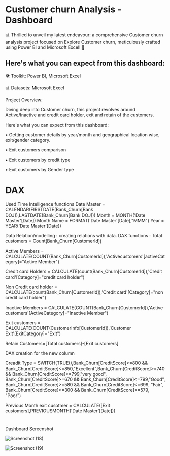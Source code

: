 #  Customer churn Analysis - Dashboard

📊 Thrilled to unveil my latest endeavour: a comprehensive Customer churn analysis project focused on Explore Customer churn, meticulously crafted using Power BI and Microsoft Excel! 🚀

 ## Here's what you can expect from this dashboard:

🛠️ Toolkit: Power BI, Microsoft Excel

📊 Datasets: Microsoft Excel

Project Overview:

Diving deep into Customer churn, this project revolves around Active/Inactive and credit card holder, exit and retain of the customers. 

Here's what you can expect from this dashboard:

• Getting customer details by year/month and geographical location wise, exit/gender category. 

• Exit customers comparison

• Exit customers by credit type 

• Exit customers by Gender type 

# DAX 

Used Time Intelligence functions 
Date Master = CALENDAR(FIRSTDATE(Bank_Churn[Bank DOJ]),LASTDATE(Bank_Churn[Bank DOJ]))
Month = MONTH('Date Master'[Date])
Month Name = FORMAT('Date Master'[Date],"MMM")
Year = YEAR('Date Master'[Date])

Data Relation/modelling : creating relations with data. 
DAX functions :
Total customers = Count(Bank_Churn[CustomerId])

Active Members = CALCULATE(COUNT(Bank_Churn[CustomerId]),'Activecustomers'[activeCategory]="Active Member")

Credit card Holders = CALCULATE(count(Bank_Churn[CustomerId]),'Credit card'[Category]="credit card holder")

Non Credit card holder = CALCULATE(count(Bank_Churn[CustomerId]),'Credit card'[Category]="non credit card holder")

Inactive Members = CALCULATE(COUNT(Bank_Churn[CustomerId]),'Active customers'[ActiveCategory]="Inactive Member")

Exit customers = CALCULATE(COUNT(CustomerInfo[CustomerId]),'Customer Exit'[ExitCategory]="Exit")

Retain Customers=[Total customers]-[Exit customers]

DAX creation for the new column 

Creadit Type = SWITCH(TRUE(),Bank_Churn[CreditScore]>=800 && Bank_Churn[CreditScore]<=850,"Excellent",Bank_Churn[CreditScore]>=740 && Bank_Churn[CreditScore]<=799,"very good", Bank_Churn[CreditScore]>=670 && Bank_Churn[CreditScore]<=799,"Good", Bank_Churn[CreditScore]>=580 && Bank_Churn[CreditScore]<=699, "Fair", Bank_Churn[CreditScore]>=300 && Bank_Churn[CreditScore]<=579, "Poor")

Previous Month exit cusotmer = CALCULATE([Exit customers],PREVIOUSMONTH('Date Master'[Date]))

#
Dashboard Screenshot

![Screenshot (18)](https://github.com/Mohanasundaram-Mohi/-Customer-churn-Analysis/assets/168515064/958b3cdf-2359-488b-a3cc-ea4cc28f71f7)

![Screenshot (19)](https://github.com/Mohanasundaram-Mohi/-Customer-churn-Analysis/assets/168515064/180949dc-a1ce-462f-822c-9e18361fcdf5)



 
